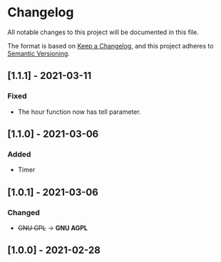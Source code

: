 # Changelog
All notable changes to this project will be documented in this file.

The format is based on [Keep a Changelog](https://keepachangelog.com/en/1.0.0/),
and this project adheres to [Semantic Versioning](https://semver.org/spec/v2.0.0.html).

## [1.1.1] - 2021-03-11
### Fixed
- The hour function now has tell parameter.

## [1.1.0] - 2021-03-06
### Added
- Timer

## [1.0.1] - 2021-03-06
### Changed
- ~~GNU GPL~~ -> **GNU AGPL**

## [1.0.0] - 2021-02-28
